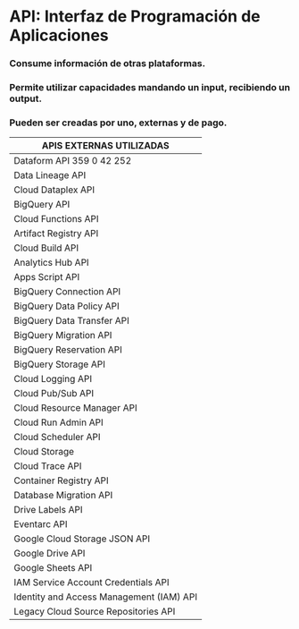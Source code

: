# API: Interfaz de Programación de Aplicaciones

### Consume información de otras plataformas.
### Permite utilizar capacidades mandando un input, recibiendo un output.
### Pueden ser creadas por uno, externas y de pago.

|**APIS EXTERNAS UTILIZADAS** |
| --------------------------- | 
|Dataform API	359	0	42	252	  |
|Data Lineage API	            |
|Cloud Dataplex API		        |
|BigQuery API	                |
|Cloud Functions API		      |
|Artifact Registry API		    |
|Cloud Build API		          |
|Analytics Hub API					  |
|Apps Script API					    |
|BigQuery Connection API		  |			
|BigQuery Data Policy API		  |			
|BigQuery Data Transfer API   |					
|BigQuery Migration API		    |			
|BigQuery Reservation API		  |			
|BigQuery Storage API	        |				
|Cloud Logging API		        |			
|Cloud Pub/Sub API		        |			
|Cloud Resource Manager API		|			
|Cloud Run Admin API	        |				
|Cloud Scheduler API					|
|Cloud Storage					      |
|Cloud Trace API					    |
|Container Registry API				|	
|Database Migration API				|	
|Drive Labels API					    |
|Eventarc API					        |
|Google Cloud Storage JSON API|					
|Google Drive API					    |
|Google Sheets API					  |
|IAM Service Account Credentials API		|			
|Identity and Access Management (IAM) API|					
|Legacy Cloud Source Repositories API|
